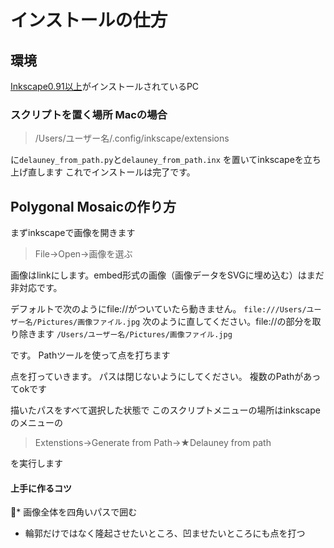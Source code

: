 # インストールの仕方
## 環境
[Inkscape0.91以上](https://inkscape.org/ja/)がインストールされているPC
### スクリプトを置く場所 Macの場合
> /Users/ユーザー名/.config/inkscape/extensions

に`delauney_from_path.py`と`delauney_from_path.inx` を置いてinkscapeを立ち上げ直します
これでインストールは完了です。

## Polygonal Mosaicの作り方
まずinkscapeで画像を開きます
> File->Open->画像を選ぶ

画像はlinkにします。embed形式の画像（画像データをSVGに埋め込む）はまだ非対応です。

デフォルトで次のようにfile://がついていたら動きません。
`file:///Users/ユーザー名/Pictures/画像ファイル.jpg`
次のように直してください。file://の部分を取り除きます
`/Users/ユーザー名/Pictures/画像ファイル.jpg`


です。
Pathツールを使って点を打ちます

点を打っていきます。
パスは閉じないようにしてください。
複数のPathがあってokです

描いたパスをすべて選択した状態で
このスクリプトメニューの場所はinkscapeのメニューの
> Extenstions->Generate from Path->★Delauney from path

を実行します

#### 上手に作るコツ
* 画像全体を四角いパスで囲む
* 輪郭だけではなく隆起させたいところ、凹ませたいところにも点を打つ

